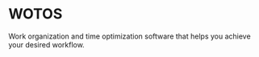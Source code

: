 # WOTOS
Work organization and time optimization software that helps you achieve your desired workflow.

